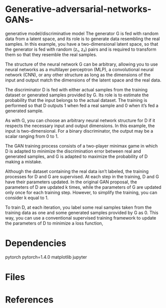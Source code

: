 # Generative-adversarial-networks-GANs-
generative model/discriminative model
The generator G is fed with random data from a latent space, and its role is to generate data resembling the real samples. In this example, you have a two-dimensional latent space, so that the generator is fed with random (z₁, z₂) pairs and is required to transform them so that they resemble the real samples.

The structure of the neural network G can be arbitrary, allowing you to use neural networks as a multilayer perceptron (MLP), a convolutional neural network (CNN), or any other structure as long as the dimensions of the input and output match the dimensions of the latent space and the real data.

The discriminator D is fed with either actual samples from the training dataset or generated samples provided by G. Its role is to estimate the probability that the input belongs to the actual dataset. The training is performed so that D outputs 1 when fed a real sample and 0 when it’s fed a generated sample.

As with G, you can choose an arbitrary neural network structure for D if it respects the necessary input and output dimensions. In this example, the input is two-dimensional. For a binary discriminator, the output may be a scalar ranging from 0 to 1.

The GAN training process consists of a two-player minimax game in which D is adapted to minimize the discrimination error between real and generated samples, and G is adapted to maximize the probability of D making a mistake.

Although the dataset containing the real data isn’t labeled, the training processes for D and G are supervised. At each step in the training, D and G have their parameters updated. In the original GAN proposal, the parameters of D are updated k times, while the parameters of G are updated only once for each training step. However, to simplify the training, you can consider k equal to 1.

To train D, at each iteration, you label some real samples taken from the training data as one and some generated samples provided by G as 0. This way, you can use a conventional supervised training framework to update the parameters of D to minimize a loss function,
# Dependencies
pytorch pytorch=1.4.0
matplotlib jupyter
# Files

# References

